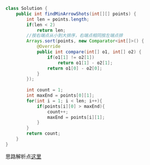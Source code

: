```java
class Solution {
    public int findMinArrowShots(int[][] points) {
        int len = points.length;
        if(len < 2)
            return len;
        //按右端点从小到大排序，右端点相同按左端点排
        Arrays.sort(points, new Comparator<int[]>() {
            @Override
            public int compare(int[] o1, int[] o2) {
                if(o1[1] != o2[1])
                    return o1[1] - o2[1];
                return o1[0] - o2[0];
            }
        });
        
        int count = 1;
        int maxEnd = points[0][1];
        for(int i = 1; i < len; i++){
            if(points[i][0] > maxEnd){
                count++;
                maxEnd = points[i][1];   
            }
        }
        return count;
    }
}
```
思路解析点[这里](https://leetcode-cn.com/problems/minimum-number-of-arrows-to-burst-balloons/solution/tan-xin-suan-fa-python-dai-ma-by-liweiwei1419/)
